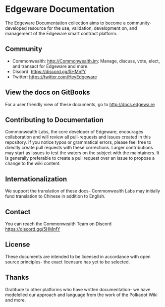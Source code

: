 # Edgeware Documentation
The Edgeware Documentation collection aims to become a community-developed resource for the use, validation, development on, and management of the Edgeware smart contract platform. 

## Community
- Commonwealth: http://Commonwealth.im: Manage, discuss, vote, elect, and transact for Edgeware and more.
- Discord: https://discord.gg/5HMnfY
- Twitter: https://twitter.com/HeyEdgeware

## View the docs on GitBooks
For a user friendly view of these documents, go to http://docs.edgewa.re

## Contributing to Documentation
Commonwealth Labs, the core developer of Edgeware, encourages collaboration and will review all pull-requests and issues created in this repository. If you notice typos or grammatical errors, please feel free to directly create pull requests with these corrections. Larger contributions may start as issues to test the waters on the subject with the maintainers. It is generally preferable to create a pull request over an issue to propose a change to the wiki content.

## Internationalization
We support the translation of these docs- Commonwealth Labs may initially fund translation to Chinese in addition to English.

## Contact
You can reach the Commonwealth Team on Discord https://discord.gg/5HMnfY

## License
These documents are intended to be licensed in accordance with open source principles-  the exact licensure has yet to be selected. 

## Thanks
Gratitude to other platforms who have written documentation-  we have modelelled our approach and language from the work of the Polkadot Wiki and more. 
